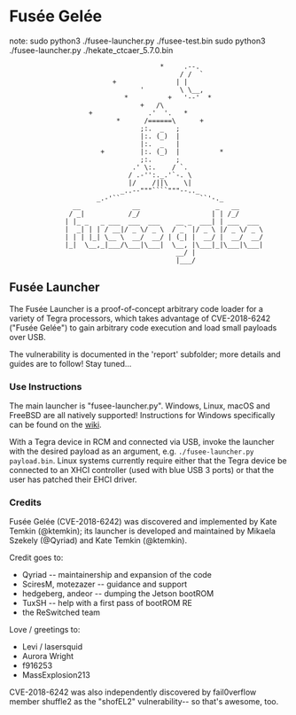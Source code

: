 # Fusée Gelée

note: sudo python3 ./fusee-launcher.py ./fusee-test.bin
      sudo python3 ./fusee-launcher.py ./hekate_ctcaer_5.7.0.bin

```
                                      *     .--.
                                           / /  `
                          +               | |
                                 '         \ \__,
                             *          +   '--'  *
                                 +   /\
                    +              .'  '.   *
                           *      /======\      +
                                 ;:.  _   ;
                                 |:. (_)  |
                                 |:.  _   |
                       +         |:. (_)  |          *
                                 ;:.      ;
                               .' \:.    / `.
                              / .-'':._.'`-. \
                              |/    /||\    \|
                            _..--"""````"""--.._
                      _.-'``                    ``'-._
                __             __                   _   __
               / _|           /_/                  | | /_/
              | |_ _   _ ___  ___  ___    __ _  ___| | ___  ___
              |  _| | | / __|/ _ \/ _ \  / _` |/ _ \ |/ _ \/ _ \
              | | | |_| \__ \  __/  __/ | (_| |  __/ |  __/  __/
              |_|  \__,_|___/\___|\___|  \__, |\___|_|\___|\___|
                                          __/ |
                                          |___/
```

## Fusée Launcher

The Fusée Launcher is a proof-of-concept arbitrary code loader for a variety
of Tegra processors, which takes advantage of CVE-2018-6242 ("Fusée Gelée")
to gain arbitrary code execution and load small payloads over USB.

The vulnerability is documented in the 'report' subfolder; more details and
guides are to follow! Stay tuned...

### Use Instructions
The main launcher is "fusee-launcher.py". Windows, Linux, macOS and FreeBSD are all natively supported! Instructions for Windows specifically can be found on the [wiki](https://github.com/reswitched/fusee-launcher/wiki/Instructions-(Windows)).

With a Tegra device in RCM and connected via USB, invoke the launcher with the desired payload as an argument, e.g. `./fusee-launcher.py payload.bin`. Linux systems currently require either that the Tegra device be connected to an XHCI controller (used with blue USB 3 ports) or that the user has patched their EHCI driver. 

### Credits            
Fusée Gelée (CVE-2018-6242) was discovered and implemented by Kate Temkin (@ktemkin);
its launcher is developed and maintained by Mikaela Szekely (@Qyriad) and Kate Temkin (@ktemkin).

Credit goes to:

  * Qyriad -- maintainership and expansion of the code
  * SciresM, motezazer -- guidance and support  
  * hedgeberg, andeor  -- dumping the Jetson bootROM
  * TuxSH -- help with a first pass of bootROM RE
  * the ReSwitched team

Love / greetings to:

  * Levi / lasersquid
  * Aurora Wright
  * f916253
  * MassExplosion213 

CVE-2018-6242 was also independently discovered by fail0verflow member 
shuffle2 as the "shofEL2" vulnerability-- so that's awesome, too.
